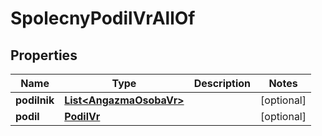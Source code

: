 

# SpolecnyPodilVrAllOf


## Properties

| Name | Type | Description | Notes |
|------------ | ------------- | ------------- | -------------|
|**podilnik** | [**List&lt;AngazmaOsobaVr&gt;**](AngazmaOsobaVr.md) |  |  [optional] |
|**podil** | [**PodilVr**](PodilVr.md) |  |  [optional] |



